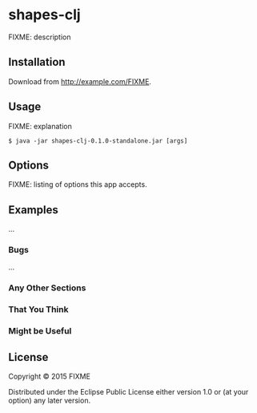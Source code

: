 # shapes-clj

FIXME: description

## Installation

Download from http://example.com/FIXME.

## Usage

FIXME: explanation

    $ java -jar shapes-clj-0.1.0-standalone.jar [args]

## Options

FIXME: listing of options this app accepts.

## Examples

...

### Bugs

...

### Any Other Sections
### That You Think
### Might be Useful

## License

Copyright © 2015 FIXME

Distributed under the Eclipse Public License either version 1.0 or (at
your option) any later version.

